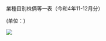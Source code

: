 業種目别株俩等一表（今和4年11-12月分）

(单位：)

![](https://www.nta.go.jp/tmp/99cf541c-6049-4fe5-bbc6-c709a5ba92ac/images/24e10e69a8ae3c392b1282877146a9d103b8e13fa2cb25c12219ddd2317972a2.jpg)